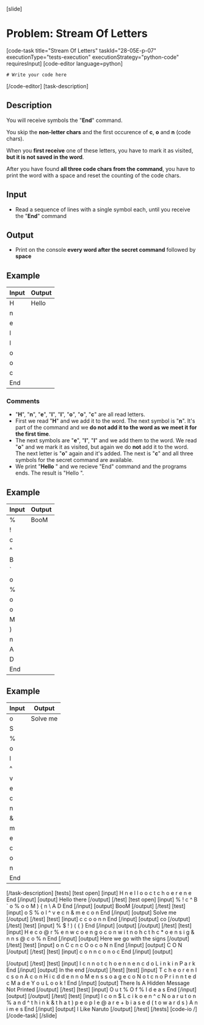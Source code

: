 [slide]
# Problem: Stream Of Letters
[code-task title="Stream Of Letters" taskId="28-05E-p-07" executionType="tests-execution" executionStrategy="python-code" requiresInput]
[code-editor language=python]
```
# Write your code here
```
[/code-editor]
[task-description]
## Description
You will receive symbols the "**End**" command. 

You skip the **non-letter chars** and the first occurence of **c**, **o**  and **n** (code chars).

When you **first receive** one of these letters, you have to mark it as visited, **but it is not saved in the word**.

After you have found **all three code chars from the command**, you have to print the word with a space and reset the counting of the code chars.

## Input
- Read a sequence of lines with a single symbol each, until you receive the "**End**" command

## Output
- Print on the console **every word after the secret command** followed by **space**

## Example
| **Input** | **Output** |
| --- | --- |
| H | Hello |
| n| |
| e| |
| l| |
| l| |
| o| | 
| o| |
| c| |
| End| |

### Comments
- "**H**", "**n**", "**e**", "**l**", "**l**", "**o**", "**o**", "**c**" are all read letters.
- First we read "**H**" and we add it to the word. The next symbol is "**n**". It\'s part of the command and we **do not add it to the word as we meet it for the first time**.
- The next symbols are "**e**", "**l**", "**l**" and we add them to the word. We read "**o**" and we mark it as visited, but again we do **not** add it to the word. The next letter is "**o**" again and it\'s added. The next is "**c**" and all three symbols for the secret command are available.
- We print "**Hello** " and we recieve "End" command and the programs ends. The result is "Hello ".

## Example
| **Input** | **Output** |
| --- | --- |
| % | BooM |
| \!| |
|  c|
| ^| |
| B| |
| \`| | 
| o| |
| %| |
| o| |
| o| |
| M| |
| \)| |
| n| |
| A| |
| D| |
| End| |

## Example
| **Input** | **Output** |
| --- | --- |
| o | Solve me |
| S | |
| % | |
| o | |
| l | |
| ^ | |
| v | |
| e | |
| c | |
| n | |
| & | |
| m | |
| e | |
| c | |
| o | |
| n | |
| End | |

[/task-description]
[tests]
[test open]
[input]
H
n
e
l
l
o
o
c
t
c
h
o
e
r
e
n
e
End
[/input]
[output]
Hello there 
[/output]
[/test]
[test open]
[input]
%
\!
c
^
B
\`
o
%
o
o
M
\)
\{
n
\\
A
D
End
[/input]
[output]
BooM 
[/output]
[/test]
[test]
[input]
o
S
%
o
l
^
v
e
c
n
&
m
e
c
o
n
End
[/input]
[output]
Solve me 
[/output]
[/test]
[test]
[input]
c
c
o
o
n
n
End
[/input]
[output]
co 
[/output]
[/test]
[test]
[input]
%
$
\!
\)
\(
\{
\}
End
[/input]
[output]
[/output]
[/test]
[test]
[input]
H
e
c
o
@
r
%
e
n
w
c
o
e
n
g
o
c
o
n
w
i
t
n
o
h
c
t
h
c
\*
o
e
n
s
i
g
&
n
n
s
@
c
o
%
n
End
[/input]
[output]
Here we go with the signs 
[/output]
[/test]
[test]
[input]
o
n
C
c
n
c
O
o
c
o
N
n
End
[/input]
[output]
C O N 
[/output]
[/test]
[test]
[input]
c
o
n
n
c
o
n
o
c
End
[/input]
[output]
   
[/output]
[/test]
[test]
[input]
I
c
n
n
o
t
c
h
o
e
n
n
e
n
c
d
o
L
i
n
k
i
n
P
a
r
k
End
[/input]
[output]
In the end 
[/output]
[/test]
[test]
[input]
T
c
h
e
o
r
e
n
I
c
s
o
n
A
c
o
n
H
i
c
d
d
e
n
n
o
M
e
n
s
s
o
a
g
e
c
o
N
o
t
c
n
o
P
r
i
n
n
t
e
d
c
M
a
d
e
Y
o
u
L
o
o
k
\!
End
[/input]
[output]
There Is A Hidden Message Not Printed 
[/output]
[/test]
[test]
[input]
O
u
t
%
O
f
%
I
d
e
a
s
End
[/input]
[output]
[/output]
[/test]
[test]
[input]
I
c
o
n
$
L
c
i
k
o
e
n
^
c
N
o
a
r
u
t
o
n
%
a
n
d
^
t
h
i
n
k
&
t
h
a
t
\)
p
e
o
p
l
e
@
a
r
e
\+
b
i
a
s
e
d
\(
t
o
w
a
r
d
s
\)
A
n
i
m
e
s
End
[/input]
[output]
I Like Naruto 
[/output]
[/test]
[/tests]
[code-io /]
[/code-task]
[/slide]
